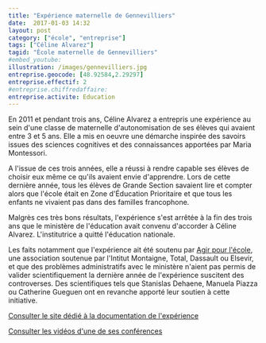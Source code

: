 ```yaml
---
title: "Expérience maternelle de Gennevilliers"
date:  2017-01-03 14:32
layout: post
category: ["école", "entreprise"]
tags: ["Céline Alvarez"]
tagid: "École maternelle de Gennevilliers"
#embed_youtube:
illustration: /images/gennevilliers.jpg
entreprise.geocode: [48.92584,2.29297]
entreprise.effectif: 2
#entreprise.chiffredaffaire: 
entreprise.activite: Education
---
```


En 2011 et pendant trois ans, Céline Alvarez a entrepris une expérience au sein d'une classe de maternelle d'autonomisation de ses élèves qui avaient entre 3 et 5 ans. Elle a mis en oeuvre une démarche inspirée des savoirs issues des sciences cognitives et des connaissances apportées par Maria Montessori.

A l'issue de ces trois années, elle a réussi à rendre capable ses élèves de choisir eux même ce qu'ils avaient envie d'apprendre. Lors de cette dernière année, tous les élèves de Grande Section savaient lire et compter alors que l'école était en Zone d'Éducation Prioritaire et que tous les enfants ne vivaient pas dans des familles francophone.

Malgrès ces très bons résultats, l'expérience s'est arrêtée à la fin des trois ans que le ministère de l'éducation avait convenu d'accorder à Céline Alvarez. L'institutrice a quitté l'éducation nationale.

Les faits notamment que l'expérience ait été soutenu par [Agir pour l'école](http://www.agirpourlecole.org/), une association soutenue par l'Intitut Montaigne, Total, Dassault ou Elsevir, et que des problèmes administratifs avec le ministère n'aient pas permis de valider scientifiquement la dernière année de l'expérience suscitent des controverses. Des scientifiques tels que Stanislas Dehaene, Manuela Piazza ou Catherine Gueguen ont en revanche apporté leur soutien à cette initiative.

[Consulter le site dédié à la documentation de l'expérience](https://www.celinealvarez.org/)

[Consulter les vidéos d'une de ses conférences](https://www.youtube.com/playlist?list=PLvqbC5y46a5LA7tUkdKzZEtIHaxwS9mIj)
